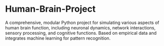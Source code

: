 # Human-Brain-Project
A comprehensive, modular Python project for simulating various aspects of human brain function, including neuronal dynamics, network interactions, sensory processing, and cognitive functions. Based on empirical data and integrates machine learning for pattern recognition.
